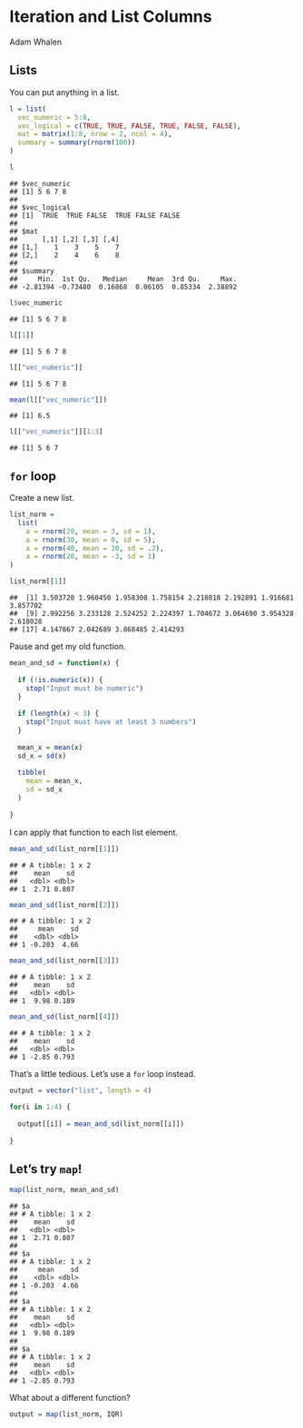 Iteration and List Columns
================
Adam Whalen

## Lists

You can put anything in a list.

``` r
l = list(
  vec_numeric = 5:8,
  vec_logical = c(TRUE, TRUE, FALSE, TRUE, FALSE, FALSE),
  mat = matrix(1:8, nrow = 2, ncol = 4),
  summary = summary(rnorm(100))
)
```

``` r
l
```

    ## $vec_numeric
    ## [1] 5 6 7 8
    ## 
    ## $vec_logical
    ## [1]  TRUE  TRUE FALSE  TRUE FALSE FALSE
    ## 
    ## $mat
    ##      [,1] [,2] [,3] [,4]
    ## [1,]    1    3    5    7
    ## [2,]    2    4    6    8
    ## 
    ## $summary
    ##     Min.  1st Qu.   Median     Mean  3rd Qu.     Max. 
    ## -2.81394 -0.73480  0.16868  0.06105  0.85334  2.38892

``` r
l$vec_numeric
```

    ## [1] 5 6 7 8

``` r
l[[1]]
```

    ## [1] 5 6 7 8

``` r
l[["vec_numeric"]]
```

    ## [1] 5 6 7 8

``` r
mean(l[["vec_numeric"]])
```

    ## [1] 6.5

``` r
l[["vec_numeric"]][1:3]
```

    ## [1] 5 6 7

## `for` loop

Create a new list.

``` r
list_norm = 
  list(
    a = rnorm(20, mean = 3, sd = 1),
    a = rnorm(30, mean = 0, sd = 5),
    a = rnorm(40, mean = 10, sd = .2),
    a = rnorm(20, mean = -3, sd = 1)
)
```

``` r
list_norm[[1]]
```

    ##  [1] 3.503720 1.960450 1.958308 1.758154 2.218818 2.192891 1.916681 3.857702
    ##  [9] 2.992256 3.233128 2.524252 2.224397 1.704672 3.064690 3.954328 2.618028
    ## [17] 4.147867 2.042689 3.868485 2.414293

Pause and get my old function.

``` r
mean_and_sd = function(x) {
  
  if (!is.numeric(x)) {
    stop("Input must be numeric")
  }
  
  if (length(x) < 3) {
    stop("Input must have at least 3 numbers")
  }
  
  mean_x = mean(x)
  sd_x = sd(x)
  
  tibble(
    mean = mean_x,
    sd = sd_x
  )
  
}
```

I can apply that function to each list element.

``` r
mean_and_sd(list_norm[[1]])
```

    ## # A tibble: 1 x 2
    ##    mean    sd
    ##   <dbl> <dbl>
    ## 1  2.71 0.807

``` r
mean_and_sd(list_norm[[2]])
```

    ## # A tibble: 1 x 2
    ##     mean    sd
    ##    <dbl> <dbl>
    ## 1 -0.203  4.66

``` r
mean_and_sd(list_norm[[3]])
```

    ## # A tibble: 1 x 2
    ##    mean    sd
    ##   <dbl> <dbl>
    ## 1  9.98 0.189

``` r
mean_and_sd(list_norm[[4]])
```

    ## # A tibble: 1 x 2
    ##    mean    sd
    ##   <dbl> <dbl>
    ## 1 -2.85 0.793

That’s a little tedious. Let’s use a `for` loop instead.

``` r
output = vector("list", length = 4)

for(i in 1:4) {
  
  output[[i]] = mean_and_sd(list_norm[[i]])
  
}
```

## Let’s try `map`\!

``` r
map(list_norm, mean_and_sd)
```

    ## $a
    ## # A tibble: 1 x 2
    ##    mean    sd
    ##   <dbl> <dbl>
    ## 1  2.71 0.807
    ## 
    ## $a
    ## # A tibble: 1 x 2
    ##     mean    sd
    ##    <dbl> <dbl>
    ## 1 -0.203  4.66
    ## 
    ## $a
    ## # A tibble: 1 x 2
    ##    mean    sd
    ##   <dbl> <dbl>
    ## 1  9.98 0.189
    ## 
    ## $a
    ## # A tibble: 1 x 2
    ##    mean    sd
    ##   <dbl> <dbl>
    ## 1 -2.85 0.793

What about a different function?

``` r
output = map(list_norm, IQR)
```
